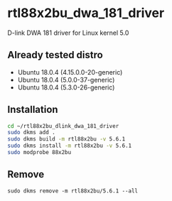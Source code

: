 # rtl88x2bu_dwa_181_driver
D-link DWA 181 driver for Linux kernel 5.0

## Already tested distro
* Ubuntu 18.0.4 (4.15.0.0-20-generic)
* Ubuntu 18.0.4 (5.0.0-37-generic)
* Ubuntu 18.0.4 (5.3.0-26-generic)

## Installation
```bash
cd ~/rtl88x2bu_dlink_dwa_181_driver
sudo dkms add .
sudo dkms build -m rtl88x2bu -v 5.6.1
sudo dkms install -m rtl88x2bu -v 5.6.1
sudo modprobe 88x2bu
```
## Remove
```
sudo dkms remove -m rtl88x2bu/5.6.1 --all
```
